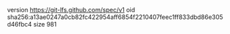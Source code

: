 version https://git-lfs.github.com/spec/v1
oid sha256:a13ae0247a0cb82fc422954aff6854f2210407feec1ff833dbd86e305d46fbc4
size 981
